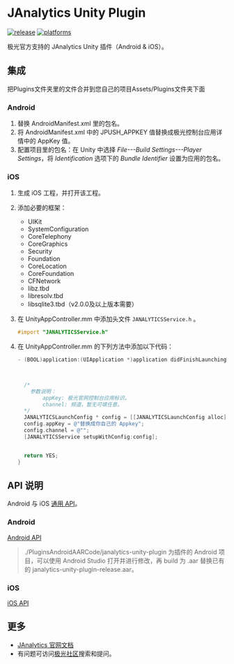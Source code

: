 # JAnalytics Unity Plugin

[![release](https://img.shields.io/badge/release-1.0.0-blue.svg)](https://github.com/jpush/janalytics-unity3d-plugin/releases)
[![platforms](https://img.shields.io/badge/platforms-iOS%7CAndroid-green.svg)](https://github.com/jpush/janalytics-unity3d-plugin)

极光官方支持的 JAnalytics Unity 插件（Android &amp; iOS）。

## 集成

把Plugins文件夹里的文件合并到您自己的项目Assets/Plugins文件夹下面

### Android

1. 替换 AndroidManifest.xml 里的包名。
2. 将 AndroidManifest.xml 中的 JPUSH_APPKEY 值替换成极光控制台应用详情中的 AppKey 值。
3. 配置项目里的包名：在 Unity 中选择 *File---Build Settings---Player Settings*，将 *Identification* 选项下的 *Bundle Identifier* 设置为应用的包名。

### iOS

1. 生成 iOS 工程，并打开该工程。
2. 添加必要的框架：

    - UIKit
    - SystemConfiguration
    - CoreTelephony
    - CoreGraphics
    - Security
    - Foundation
    - CoreLocation
    - CoreFoundation
    - CFNetwork
    - libz.tbd
    - libresolv.tbd
    - libsqlite3.tbd（v2.0.0及以上版本需要）


3. 在 UnityAppController.mm 中添加头文件 `JANALYTICSService.h`  。

    ```Objective-C
    #import "JANALYTICSService.h"

    ```

4. 在 UnityAppController.mm 的下列方法中添加以下代码：

    ```Objective-C
    - (BOOL)application:(UIApplication *)application didFinishLaunchingWithOptions:(NSDictionary *)launchOptions {

      

      /*
        参数说明：
            appKey: 极光官网控制台应用标识。
            channel: 频道，暂无可填任意。
      */
      JANALYTICSLaunchConfig * config = [[JANALYTICSLaunchConfig alloc] init];
      config.appKey = @"替换成你自己的 Appkey";
      config.channel = @"";
      [JANALYTICSService setupWithConfig:config];


      return YES;
    }

    ```

## API 说明

Android 与 iOS [通用 API](/Doc/CommonAPI.md)。

### Android

[Android API](/Doc/AndroidAPI.md)

> ./PluginsAndroidAARCode/janalytics-unity-plugin 为插件的 Android 项目，可以使用 Android Studio 打开并进行修改，再 build 为 .aar 替换已有的 janalytics-unity-plugin-release.aar。

### iOS

[iOS API](/Doc/iOSAPI.md)

## 更多

- [JAnalytics 官网文档](https://docs.jiguang.cn)
- 有问题可访问[极光社区](http://community.jpush.cn/)搜索和提问。
